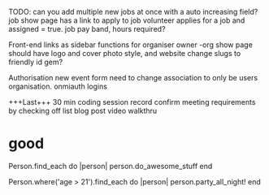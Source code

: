 TODO:
can you add multiple new jobs at once with a auto increasing field?
job show page has a link to apply to job volunteer applies for a job and assigned = true.
job pay band, hours required?

Front-end
links as sidebar functions for organiser owner
-org show page should have logo and cover photo style, and website
change slugs to friendly id gem?

Authorisation
new event form need to change association to only be users organisation.
onmiauth logins

+++Last+++
30 min coding session record
confirm meeting requirements by checking off list
blog post
video walkthru

# good
Person.find_each do |person|
  person.do_awesome_stuff
end

Person.where('age > 21').find_each do |person|
  person.party_all_night!
end